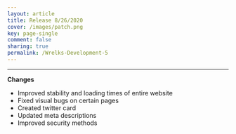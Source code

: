 ```yaml
---
layout: article
title: Release 8/26/2020
cover: /images/patch.png
key: page-single
comment: false
sharing: true
permalink: /Wrelks-Development-5
---
```

   
---
   
**Changes**

- Improved stability and loading times of entire website
- Fixed visual bugs on certain pages 
- Created twitter card 
- Updated meta descriptions 
- Improved security methods
